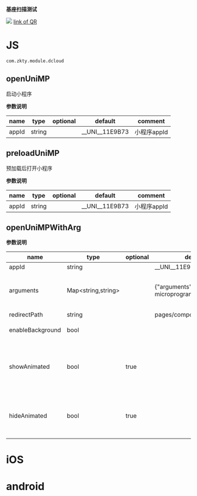 

**基座扫描测试**
<div id='modulename' style='display:none'>dcloud</div>
<img id='qrimg' src='https://api.qrserver.com/v1/create-qr-code/?size=150x150&data=http://192.168.44.52:3000/docs/modules/all/dist/ui/index.html'></img>
<a id='qrlink' href="about:none">link of QR</a>




# JS


`
com.zkty.module.dcloud
`



## openUniMP

 启动小程序

	
**参数说明**

| name                        | type      | optional | default   | comment  |
| --------------------------- | --------- | -------- | --------- |--------- |
| appId | string |  | __UNI__11E9B73 | 小程序appId |


## preloadUniMP

 预加载后打开小程序

	
**参数说明**

| name                        | type      | optional | default   | comment  |
| --------------------------- | --------- | -------- | --------- |--------- |
| appId | string |  | __UNI__11E9B73 | 小程序appId |


## openUniMPWithArg



	
**参数说明**

| name                        | type      | optional | default   | comment  |
| --------------------------- | --------- | -------- | --------- |--------- |
| appId | string |  | __UNI__11E9B73 |  |
| arguments | Map\<string,string\> |  | {"arguments":"Hello uni microprogram"} | 配置启动小程序时传递的参数 |
| redirectPath | string |  | pages/component/view/view |  路径 |
| enableBackground | bool |  |  |  开启后台运行 |
| showAnimated | bool | true |  | 是否开启 show 小程序时的动画效果 默认：true |
| hideAnimated | bool | true |  | 是否开启 hide 时的动画效果 默认：true |

    

# iOS


# android


